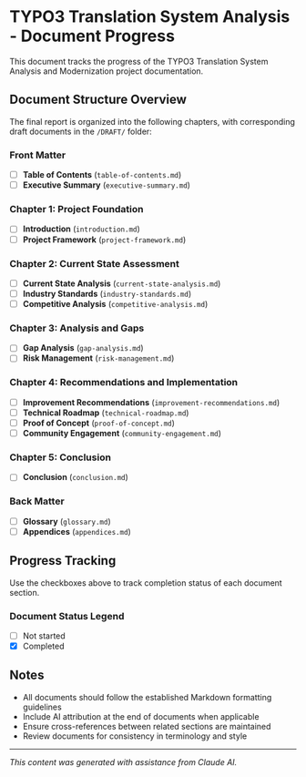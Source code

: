 # TYPO3 Translation System Analysis - Document Progress

This document tracks the progress of the TYPO3 Translation System Analysis and Modernization project documentation.

## Document Structure Overview

The final report is organized into the following chapters, with corresponding draft documents in the `/DRAFT/` folder:

### Front Matter
- [ ] **Table of Contents** (`table-of-contents.md`)
- [ ] **Executive Summary** (`executive-summary.md`)

### Chapter 1: Project Foundation
- [ ] **Introduction** (`introduction.md`)
- [ ] **Project Framework** (`project-framework.md`)

### Chapter 2: Current State Assessment
- [ ] **Current State Analysis** (`current-state-analysis.md`)
- [ ] **Industry Standards** (`industry-standards.md`)
- [ ] **Competitive Analysis** (`competitive-analysis.md`)

### Chapter 3: Analysis and Gaps
- [ ] **Gap Analysis** (`gap-analysis.md`)
- [ ] **Risk Management** (`risk-management.md`)

### Chapter 4: Recommendations and Implementation
- [ ] **Improvement Recommendations** (`improvement-recommendations.md`)
- [ ] **Technical Roadmap** (`technical-roadmap.md`)
- [ ] **Proof of Concept** (`proof-of-concept.md`)
- [ ] **Community Engagement** (`community-engagement.md`)

### Chapter 5: Conclusion
- [ ] **Conclusion** (`conclusion.md`)

### Back Matter
- [ ] **Glossary** (`glossary.md`)
- [ ] **Appendices** (`appendices.md`)

## Progress Tracking

Use the checkboxes above to track completion status of each document section. 

### Document Status Legend
- [ ] Not started
- [x] Completed

## Notes

- All documents should follow the established Markdown formatting guidelines
- Include AI attribution at the end of documents when applicable
- Ensure cross-references between related sections are maintained
- Review documents for consistency in terminology and style

---

_This content was generated with assistance from Claude AI._